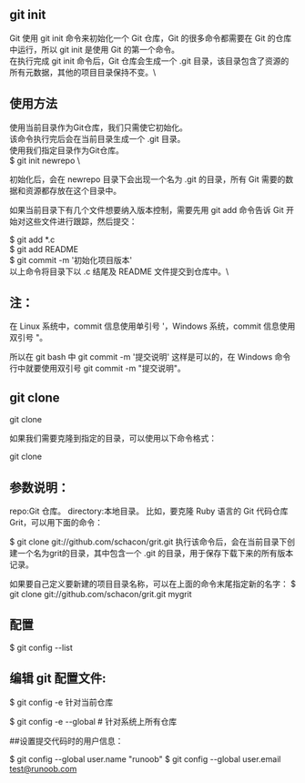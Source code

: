 ## git init
Git 使用 git init 命令来初始化一个 Git 仓库，Git 的很多命令都需要在 Git 的仓库中运行，所以 git init 是使用 Git 的第一个命令。\
在执行完成 git init 命令后，Git 仓库会生成一个 .git 目录，该目录包含了资源的所有元数据，其他的项目目录保持不变。\
## 使用方法 
使用当前目录作为Git仓库，我们只需使它初始化。\
该命令执行完后会在当前目录生成一个 .git 目录。\
使用我们指定目录作为Git仓库。\
$ git init newrepo \ 

初始化后，会在 newrepo 目录下会出现一个名为 .git 的目录，所有 Git 需要的数据和资源都存放在这个目录中。

如果当前目录下有几个文件想要纳入版本控制，需要先用 git add 命令告诉 Git 开始对这些文件进行跟踪，然后提交：

$ git add *.c \
$ git add README \
$ git commit -m '初始化项目版本' \
以上命令将目录下以 .c 结尾及 README 文件提交到仓库中。\

## 注：
在 Linux 系统中，commit 信息使用单引号 '，Windows 系统，commit 信息使用双引号 "。

所以在 git bash 中 git commit -m '提交说明' 这样是可以的，在 Windows 命令行中就要使用双引号 git commit -m "提交说明"。

## git clone

git clone <repo>  
  
如果我们需要克隆到指定的目录，可以使用以下命令格式：

git clone <repo> <directory>

##  参数说明：

repo:Git 仓库。
directory:本地目录。
比如，要克隆 Ruby 语言的 Git 代码仓库 Grit，可以用下面的命令：

$ git clone git://github.com/schacon/grit.git
执行该命令后，会在当前目录下创建一个名为grit的目录，其中包含一个 .git 的目录，用于保存下载下来的所有版本记录。

如果要自己定义要新建的项目目录名称，可以在上面的命令末尾指定新的名字：
$ git clone git://github.com/schacon/grit.git mygrit
  
##  配置 
$ git config --list
  
##  编辑 git 配置文件:
$ git config -e  针对当前仓库 
  
$ git config -e --global   # 针对系统上所有仓库

##设置提交代码时的用户信息：

$ git config --global user.name "runoob"
$ git config --global user.email test@runoob.com
























